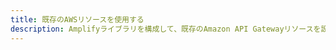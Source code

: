 ```yaml
---
title: 既存のAWSリソースを使用する
description: Amplifyライブラリを構成して、既存のAmazon API Gatewayリソースを設定します。
---
```


<inline-fragment platform="android" src="~/lib/restapi/fragments/existing-resources.md"></inline-fragment> <inline-fragment platform="ios" src="~/lib/restapi/fragments/existing-resources.md"></inline-fragment>
